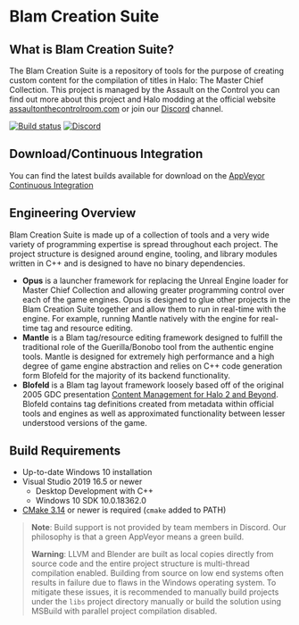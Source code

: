 # Blam Creation Suite
## What is Blam Creation Suite?
The Blam Creation Suite is a repository of tools for the purpose of creating custom content for the compilation of titles in Halo: The Master Chief Collection. This project is managed by the Assault on the Control you can find out more about this project and Halo modding at the official website [assaultonthecontrolroom.com](https://assaultonthecontrolroom.com) or join our [Discord](https://discord.gg/ksvhEQD) channel.

[![Build status](https://ci.appveyor.com/api/projects/status/tjha8f9o6brbbc4k/branch/master?svg=true)](https://ci.appveyor.com/project/ChimpMods/Blam-Creation-Suite/branch/master) [![Discord](https://img.shields.io/discord/598260526480359454?label=Discord)](https://discord.gg/ksvhEQD)

## Download/Continuous Integration
You can find the latest builds available for download on the [AppVeyor Continuous Integration]([https://ci.appveyor.com/project/ChimpMods/Blam-Creation-Suite/branch/master/artifacts](https://ci.appveyor.com/project/ChimpMods/Blam-Creation-Suite/branch/master/artifacts))

## Engineering Overview
Blam Creation Suite is made up of a collection of tools and a very wide variety of programming expertise is spread throughout each project. The project structure is designed around engine, tooling, and library modules written in C++ and is designed to have no binary dependencies.
* **Opus** is a launcher framework for replacing the Unreal Engine loader for Master Chief Collection and allowing greater programming control over each of the game engines. Opus is designed to glue other projects in the Blam Creation Suite together and allow them to run in real-time with the engine. For example, running Mantle natively with the engine for real-time tag and resource editing.
* **Mantle** is a Blam tag/resource editing framework designed to fulfill the traditional role of the Guerilla/Bonobo tool from the authentic engine tools. Mantle is designed for extremely high performance and a high degree of game engine abstraction and relies on C++ code generation form Blofeld for the majority of its backend functionality.
* **Blofeld** is a Blam tag layout framework loosely based off of the original 2005 GDC presentation [Content Management for Halo 2 and Beyond]([https://nikon.bungie.org/misc/gdc2005_mnoguchi/](http://nikon.bungie.org/misc/gdc2005_mnoguchi/)). Blofeld contains tag definitions created from metadata within official tools and engines as well as approximated functionality between lesser understood versions of the game.

## Build Requirements
* Up-to-date Windows 10 installation
* Visual Studio 2019 16.5 or newer
    * Desktop Development with C++
    * Windows 10 SDK 10.0.18362.0
* [CMake 3.14]([https://cmake.org/download/](https://cmake.org/download/)) or newer is required (`cmake` added to PATH)

> **Note**: Build support is not provided by team members in Discord. Our philosophy is that a green AppVeyor means a green build.
> 
> **Warning**: LLVM and Blender are built as local copies directly from source code and the entire project structure is multi-thread compilation enabled. Building from source on low end systems often results in failure due to flaws in the Windows operating system. To mitigate these issues, it is recommended to manually build projects under the `libs` project directory manually or build the solution using MSBuild with parallel project compilation disabled.
>

